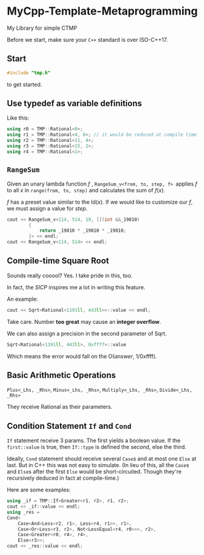 # MyCpp-Template-Metaprogramming

My Library for simple CTMP

Before we start, make sure your `C++` standard is over ISO-C++17.

## Start

```cpp
#include "tmp.h"
```

to get started.

## Use typedef as variable definitions

Like this:

```cpp
using r0 = TMP::Rational<0>;
using r1 = TMP::Rational<4, 6>; // it would be reduced at compile time
using r2 = TMP::Rational<11, 4>;
using r3 = TMP::Rational<15, 2>;
using r4 = TMP::Rational<1>;
```

## `RangeSum`

Given an unary lambda function *f* , `RangeSum_v<from, to, step, f> `applies *f* to all *x* in `range(from, to, step)` and calculates the sum of *f*(*x*).

*f* has a preset value similar to the Id(*x*). If we would like to customize our *f*, we must assign a value for *step*.

```cpp
cout << RangeSum_v<114, 514, 19, [](int &&_19810)
        {
            return _19810 * _19810 * _19810;
        }> << endl;
cout << RangeSum_v<114, 514> << endl;
```

## Compile-time Square Root

Sounds really cooool? Yes. I take pride in this, too.

In fact, the *SICP* inspires me a lot in writing this feature.

An example:

```cpp
cout << Sqrt<Rational<1191ll, 443ll>>::value << endl;
```

Take care. Number **too great** may cause an **integer overflow**.

We can also assign a precision in the second parameter of Sqrt.

```cpp
Sqrt<Rational<1191ll, 443ll>, 0xffff>::value
```

Which means the error would fall on the O(*answer*, 1/0xffff).

## Basic Arithmetic Operations

`Plus<_Lhs, _Rhs>`, `Minus<_Lhs, _Rhs>`, `Multiply<_Lhs, _Rhs>`, `Divide<_Lhs, _Rhs>`

They receive Rational as their parameters.

## Condition Statement `If` and `Cond`

`If` statement receive 3 params. The first yields a boolean value. If the `first::value` is true, then `If::type` is defined the second, else the third.

Ideally, `Cond` statement should receive several `Case`s and at most one `Else` at last. But in C++ this was not easy to simulate. (In lieu of this, all the `Case`s and `Else`s after the first `Else` would be short-circuited. Though they're recursively deduced in fact at compile-time.)

Here are some examples:

```cpp
using _if = TMP::If<Greater<r1, r2>, r1, r2>;
cout << _if::value << endl;
using _res =
Cond<
    Case<And<Less<r2, r1>, Less<r4, r1>>, r1>,
    Case<Or<Less<r3, r2>, Not<LessEqual<r4, r0>>>, r2>,
    Case<Greater<r0, r4>, r4>,
    Else<r3>>;
cout << _res::value << endl;
```


